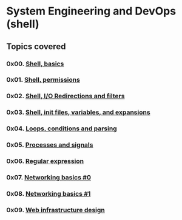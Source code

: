 # System Engineering and DevOps (shell)

## Topics covered
### 0x00. [Shell, basics](https://github.com/GideonBature/alx-system_engineering-devops/tree/master/0x00-shell_basics)
### 0x01. [Shell, permissions](https://github.com/GideonBature/alx-system_engineering-devops/tree/master/0x01-shell_permissions)
### 0x02. [Shell, I/O Redirections and filters](https://github.com/GideonBature/alx-system_engineering-devops/tree/master/0x02-shell_redirections)
### 0x03. [Shell, init files, variables, and expansions](https://github.com/GideonBature/alx-system_engineering-devops/tree/master/0x03-shell_variables_expansions)
### 0x04. [Loops, conditions and parsing](https://github.com/GideonBature/alx-system_engineering-devops/tree/master/0x04-loops_conditions_and_parsing)
### 0x05. [Processes and signals](https://github.com/GideonBature/alx-system_engineering-devops/tree/master/0x05-processes_and_signals)
### 0x06. [Regular expression](https://github.com/GideonBature/alx-system_engineering-devops/tree/master/0x06-regular_expressions)
### 0x07. [Networking basics #0](https://github.com/GideonBature/alx-system_engineering-devops/tree/master/0x07-networking_basics)
### 0x08. [Networking basics #1](https://github.com/GideonBature/alx-system_engineering-devops/tree/master/0x08-networking_basics_2)
### 0x09. [Web infrastructure design](https://github.com/GideonBature/alx-system_engineering-devops/tree/master/0x09-web_infrastructure_design)
